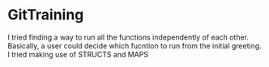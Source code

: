 # GitTraining
I tried finding a way to run all the functions independently of each other. Basically, a user could decide which fucntion to run from the initial greeting.
I tried making use of STRUCTS and MAPS
